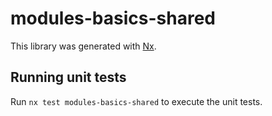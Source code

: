 # modules-basics-shared

This library was generated with [Nx](https://nx.dev).

## Running unit tests

Run `nx test modules-basics-shared` to execute the unit tests.
